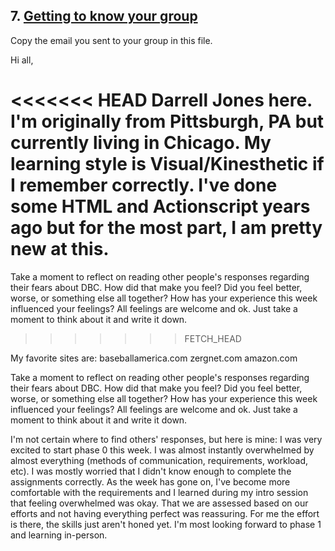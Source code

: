 ## 7. [Getting to know your group](7_get_to_know_your_group/readme.md)

Copy the email you sent to your group in this file.

Hi all,

<<<<<<< HEAD
Darrell Jones here.  I'm originally from Pittsburgh, PA but currently living in Chicago.  My learning style is Visual/Kinesthetic if I remember correctly.  I've done some HTML and Actionscript years ago but for the most part, I am pretty new at this.  
=======
Take a moment to reflect on reading other people's responses regarding their fears about DBC. How did that make you feel? Did you feel better, worse, or something else all together? How has your experience this week influenced your feelings? All feelings are welcome and ok. Just take a moment to think about it and write it down. 
>>>>>>> FETCH_HEAD

My favorite sites are:
baseballamerica.com
zergnet.com
amazon.com


Take a moment to reflect on reading other people's responses regarding their fears about DBC. How did that make you feel? Did you feel better, worse, or something else all together? How has your experience this week influenced your feelings? All feelings are welcome and ok. Just take a moment to think about it and write it down. 

I'm not certain where to find others' responses, but here is mine:
	I was very excited to start phase 0 this week.  I was almost instantly overwhelmed by almost everything (methods of communication, requirements, workload, etc).  I was mostly worried that I didn't know enough to complete the assignments correctly.  As the week has gone on, I've become more comfortable with the requirements and I learned during my intro session that feeling overwhelmed was okay. That we are assessed based on our efforts and not having everything perfect was reassuring.  For me the effort is there, the skills just aren't honed yet.  I'm most looking forward to phase 1 and learning in-person.

